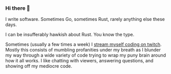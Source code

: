 ### Hi there 👋

I write software. Sometimes Go, sometimes Rust, rarely anything else these days.

I can be insufferably hawkish about Rust. You know the type.

Sometimes (usually a few times a week) I [stream myself coding on twitch](https://twitch.tv/uuayn). Mostly this consists of mumbling profanities under my breath as I blunder my way through a wide variety of code trying to wrap my puny brain around how it all works. I like chatting with viewers, answering questions, and showing off my mediocre code.

<!--
**waynr/waynr** is a ✨ _special_ ✨ repository because its `README.md` (this file) appears on your GitHub profile.

Here are some ideas to get you started:

- 🔭 I’m currently working on ...
- 🌱 I’m currently learning ...
- 👯 I’m looking to collaborate on ...
- 🤔 I’m looking for help with ...
- 💬 Ask me about ...
- 📫 How to reach me: ...
- 😄 Pronouns: ...
- ⚡ Fun fact: ...
-->
